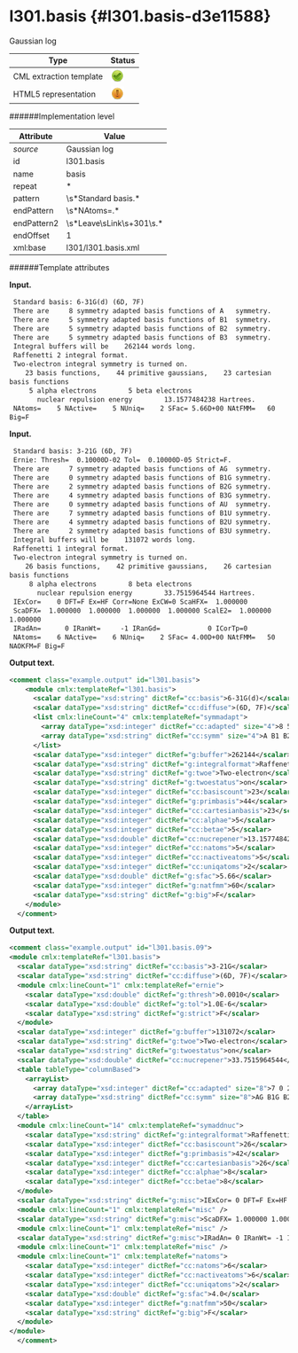 # l301.basis {#l301.basis-d3e11588}

Gaussian log

| Type                                                                                                                                                | Status                                                                                                                                              |
|----|----|
| CML extraction template                                                                                                                             | ![](/imgs/Total.png)                                                                                                                                |
| HTML5 representation                                                                                                                                | ![](/imgs/Partial.png)                                                                                                                              |

######Implementation level

| Attribute                                                                                                                                           | Value                                                                                                                                               |
|----|----|
| *source*                                                                                                                                            | Gaussian log                                                                                                                                        |
| id                                                                                                                                                  | l301.basis                                                                                                                                          |
| name                                                                                                                                                | basis                                                                                                                                               |
| repeat                                                                                                                                              | \*                                                                                                                                                  |
| pattern                                                                                                                                             | \\s\*Standard basis.\*                                                                                                                              |
| endPattern                                                                                                                                          | \\s\*NAtoms=.\*                                                                                                                                     |
| endPattern2                                                                                                                                         | \\s\*Leave\\sLink\\s+301\\s.\*                                                                                                                      |
| endOffset                                                                                                                                           | 1                                                                                                                                                   |
| xml:base                                                                                                                                            | l301/l301.basis.xml                                                                                                                                 |

######Template attributes

**Input.**

     Standard basis: 6-31G(d) (6D, 7F)
     There are     8 symmetry adapted basis functions of A   symmetry.
     There are     5 symmetry adapted basis functions of B1  symmetry.
     There are     5 symmetry adapted basis functions of B2  symmetry.
     There are     5 symmetry adapted basis functions of B3  symmetry.
     Integral buffers will be    262144 words long.
     Raffenetti 2 integral format.
     Two-electron integral symmetry is turned on.
        23 basis functions,    44 primitive gaussians,    23 cartesian basis functions
         5 alpha electrons        5 beta electrons
           nuclear repulsion energy        13.1577484238 Hartrees.
     NAtoms=    5 NActive=    5 NUniq=    2 SFac= 5.66D+00 NAtFMM=   60 Big=F
      

**Input.**

     Standard basis: 3-21G (6D, 7F)
     Ernie: Thresh=  0.10000D-02 Tol=  0.10000D-05 Strict=F.
     There are     7 symmetry adapted basis functions of AG  symmetry.
     There are     0 symmetry adapted basis functions of B1G symmetry.
     There are     2 symmetry adapted basis functions of B2G symmetry.
     There are     4 symmetry adapted basis functions of B3G symmetry.
     There are     0 symmetry adapted basis functions of AU  symmetry.
     There are     7 symmetry adapted basis functions of B1U symmetry.
     There are     4 symmetry adapted basis functions of B2U symmetry.
     There are     2 symmetry adapted basis functions of B3U symmetry.
     Integral buffers will be    131072 words long.
     Raffenetti 1 integral format.
     Two-electron integral symmetry is turned on.
        26 basis functions,    42 primitive gaussians,    26 cartesian basis functions
         8 alpha electrons        8 beta electrons
           nuclear repulsion energy        33.7515964544 Hartrees.
     IExCor=    0 DFT=F Ex=HF Corr=None ExCW=0 ScaHFX=  1.000000
     ScaDFX=  1.000000  1.000000  1.000000  1.000000 ScalE2=  1.000000  1.000000
     IRadAn=      0 IRanWt=     -1 IRanGd=            0 ICorTp=0
     NAtoms=    6 NActive=    6 NUniq=    2 SFac= 4.00D+00 NAtFMM=   50 NAOKFM=F Big=F
      

**Output text.**

```xml
<comment class="example.output" id="l301.basis">
    <module cmlx:templateRef="l301.basis">
      <scalar dataType="xsd:string" dictRef="cc:basis">6-31G(d)</scalar>
      <scalar dataType="xsd:string" dictRef="cc:diffuse">(6D, 7F)</scalar>
      <list cmlx:lineCount="4" cmlx:templateRef="symmadapt">
        <array dataType="xsd:integer" dictRef="cc:adapted" size="4">8 5 5 5</array>
        <array dataType="xsd:string" dictRef="cc:symm" size="4">A B1 B2 B3</array>
      </list>
      <scalar dataType="xsd:integer" dictRef="g:buffer">262144</scalar>
      <scalar dataType="xsd:string" dictRef="g:integralformat">Raffenetti 2</scalar>
      <scalar dataType="xsd:string" dictRef="g:twoe">Two-electron</scalar>
      <scalar dataType="xsd:string" dictRef="g:twoestatus">on</scalar>      
      <scalar dataType="xsd:integer" dictRef="cc:basiscount">23</scalar>
      <scalar dataType="xsd:integer" dictRef="g:primbasis">44</scalar>
      <scalar dataType="xsd:integer" dictRef="cc:cartesianbasis">23</scalar>
      <scalar dataType="xsd:integer" dictRef="cc:alphae">5</scalar>
      <scalar dataType="xsd:integer" dictRef="cc:betae">5</scalar>
      <scalar dataType="xsd:double" dictRef="cc:nucrepener">13.1577484238</scalar>
      <scalar dataType="xsd:integer" dictRef="cc:natoms">5</scalar>
      <scalar dataType="xsd:integer" dictRef="cc:nactiveatoms">5</scalar>
      <scalar dataType="xsd:integer" dictRef="cc:uniqatoms">2</scalar>
      <scalar dataType="xsd:double" dictRef="g:sfac">5.66</scalar>
      <scalar dataType="xsd:integer" dictRef="g:natfmm">60</scalar>
      <scalar dataType="xsd:string" dictRef="g:big">F</scalar>
    </module>
  </comment>
```

**Output text.**

```xml
<comment class="example.output" id="l301.basis.09">
<module cmlx:templateRef="l301.basis">
  <scalar dataType="xsd:string" dictRef="cc:basis">3-21G</scalar>
  <scalar dataType="xsd:string" dictRef="cc:diffuse">(6D, 7F)</scalar>
  <module cmlx:lineCount="1" cmlx:templateRef="ernie">
    <scalar dataType="xsd:double" dictRef="g:thresh">0.0010</scalar>
    <scalar dataType="xsd:double" dictRef="g:tol">1.0E-6</scalar>
    <scalar dataType="xsd:string" dictRef="g:strict">F</scalar>
  </module>
  <scalar dataType="xsd:integer" dictRef="g:buffer">131072</scalar>
  <scalar dataType="xsd:string" dictRef="g:twoe">Two-electron</scalar>
  <scalar dataType="xsd:string" dictRef="g:twoestatus">on</scalar>  
  <scalar dataType="xsd:double" dictRef="cc:nucrepener">33.7515964544</scalar>
  <table tableType="columnBased">
    <arrayList>
      <array dataType="xsd:integer" dictRef="cc:adapted" size="8">7 0 2 4 0 7 4 2</array>
      <array dataType="xsd:string" dictRef="cc:symm" size="8">AG B1G B2G B3G AU B1U B2U B3U</array>
    </arrayList>
  </table>
  <module cmlx:lineCount="14" cmlx:templateRef="symaddnuc">
    <scalar dataType="xsd:string" dictRef="g:integralformat">Raffenetti 1</scalar>
    <scalar dataType="xsd:integer" dictRef="cc:basiscount">26</scalar>
    <scalar dataType="xsd:integer" dictRef="g:primbasis">42</scalar>
    <scalar dataType="xsd:integer" dictRef="cc:cartesianbasis">26</scalar>
    <scalar dataType="xsd:integer" dictRef="cc:alphae">8</scalar>
    <scalar dataType="xsd:integer" dictRef="cc:betae">8</scalar>
  </module>
  <scalar dataType="xsd:string" dictRef="g:misc">IExCor= 0 DFT=F Ex=HF Corr=None ExCW=0 ScaHFX= 1.000000</scalar>
  <module cmlx:lineCount="1" cmlx:templateRef="misc" />
  <scalar dataType="xsd:string" dictRef="g:misc">ScaDFX= 1.000000 1.000000 1.000000 1.000000 ScalE2= 1.000000 1.000000</scalar>
  <module cmlx:lineCount="1" cmlx:templateRef="misc" />
  <scalar dataType="xsd:string" dictRef="g:misc">IRadAn= 0 IRanWt= -1 IRanGd= 0 ICorTp=0</scalar>
  <module cmlx:lineCount="1" cmlx:templateRef="misc" />
  <module cmlx:lineCount="1" cmlx:templateRef="natoms">
    <scalar dataType="xsd:integer" dictRef="cc:natoms">6</scalar>
    <scalar dataType="xsd:integer" dictRef="cc:nactiveatoms">6</scalar>
    <scalar dataType="xsd:integer" dictRef="cc:uniqatoms">2</scalar>
    <scalar dataType="xsd:double" dictRef="g:sfac">4.0</scalar>
    <scalar dataType="xsd:integer" dictRef="g:natfmm">50</scalar>
    <scalar dataType="xsd:string" dictRef="g:big">F</scalar>
  </module>
</module>
  </comment>
```
